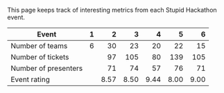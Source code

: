 This page keeps track of interesting metrics from each Stupid Hackathon event.

| Event | 1 | 2 | 3 | 4 | 5 | 6 |
| ---- | ---:| ---:| ---:| ---:| ---:| ---:|
| Number of teams | 6 | 30 | 23 | 20 | 22 | 15 |
| Number of tickets |   | 97 | 105 | 80 | 139 | 105 |
| Number of presenters |   | 71 | 74 | 57 | 76 | 71 |
| Event rating |   | 8.57 | 8.50 | 9.44 | 8.00 | 9.00 |

